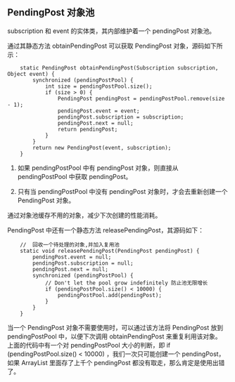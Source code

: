 ## PendingPost 对象池

subscription 和 event 的实体类，其内部维护着一个 pendingPost 对象池。

通过其静态方法 obtainPendingPost 可以获取 PendingPost 对象，源码如下所示：

```
    static PendingPost obtainPendingPost(Subscription subscription, Object event) {
        synchronized (pendingPostPool) {
            int size = pendingPostPool.size();
            if (size > 0) {
                PendingPost pendingPost = pendingPostPool.remove(size - 1);
                pendingPost.event = event;
                pendingPost.subscription = subscription;
                pendingPost.next = null;
                return pendingPost;
            }
        }
        return new PendingPost(event, subscription);
    }
```

1. 如果 pendingPostPool 中有 pendingPost 对象，则直接从 pendingPostPool 中获取 pendingPost。

2. 只有当 pendingPostPool 中没有 pendingPost 对象时，才会去重新创建一个 PendingPost 对象。


通过对象池缓存不用的对象，减少下次创建的性能消耗。


PendingPost 中还有一个静态方法 releasePendingPost，其源码如下：

```
    //  回收一个待处理的对象,并加入复用池
    static void releasePendingPost(PendingPost pendingPost) {
        pendingPost.event = null;
        pendingPost.subscription = null;
        pendingPost.next = null;
        synchronized (pendingPostPool) {
            // Don't let the pool grow indefinitely 防止池无限增长
            if (pendingPostPool.size() < 10000) {
                pendingPostPool.add(pendingPost);
            }
        }
    }
```

当一个 PendingPost 对象不需要使用时，可以通过该方法将 PendingPost 放到 pendingPostPool 中，以便下次调用 obtainPendingPost 来重复利用该对象。
上面的代码中有一个对 pendingPostPool 大小的判断，即 if (pendingPostPool.size() < 10000) ，我们一次只可能创建一个 pendingPost，如果 ArrayList 里面存了上千个 
pendingPost 都没有取走，那么肯定是使用出错了。









































